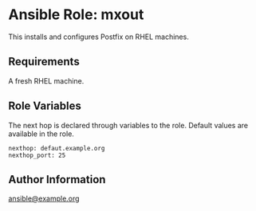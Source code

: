 Ansible Role: mxout
=========

This installs and configures Postfix on RHEL machines.

Requirements
------------

A fresh RHEL machine.

Role Variables
--------------

The next hop is declared through variables to the role. Default values are available in the role.

```
nexthop: defaut.example.org
nexthop_port: 25
```

Author Information
------------------

ansible@example.org